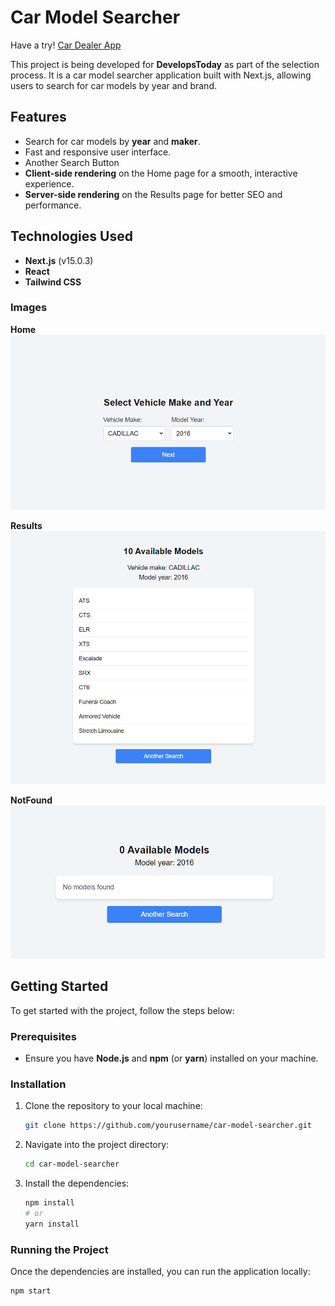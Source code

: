 # Car Model Searcher

Have a try! [Car Dealer App](https://car-dealer-app-develops-today.vercel.app/)

This project is being developed for **DevelopsToday** as part of the selection process. It is a car model searcher application built with Next.js, allowing users to search for car models by year and brand.

## Features

- Search for car models by **year** and **maker**.
- Fast and responsive user interface.
- Another Search Button
- **Client-side rendering** on the Home page for a smooth, interactive experience.
- **Server-side rendering** on the Results page for better SEO and performance.

## Technologies Used

- **Next.js** (v15.0.3)
- **React**
- **Tailwind CSS**


### Images

**Home**
![Home](./public/images/home.png)

**Results**
![Results](./public/images/results.png)

**NotFound**
![Not Found](./public/images/notFound.png)

## Getting Started

To get started with the project, follow the steps below:

### Prerequisites

- Ensure you have **Node.js** and **npm** (or **yarn**) installed on your machine.

### Installation

1. Clone the repository to your local machine:

    ```bash
    git clone https://github.com/yourusername/car-model-searcher.git
    ```

2. Navigate into the project directory:

    ```bash
    cd car-model-searcher
    ```

3. Install the dependencies:

    ```bash
    npm install
    # or
    yarn install
    ```

### Running the Project

Once the dependencies are installed, you can run the application locally:

```bash
npm start

